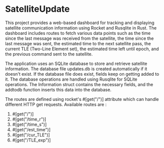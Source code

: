 # SatelliteUpdate
This project provides a web-based dashboard for tracking and displaying satellite communication information using Rocket and Rusqlite in Rust. The dashboard includes routes to fetch various data points such as the time since the last message was received from the satellite, the time since the last message was sent, the estimated time to the next satellite pass, the current TLE (Two-Line Element set), the estimated time left until epoch, and the previous command sent to the satellite.

The application uses an SQLite database to store and retrieve satellite information. The database file updates.db is created automatically if it doesn't exist.
If the database file does exist, fields keep on getting added to it.
The database operations are handled using Rusqlite for SQLite operations.
The Information struct contains the necessary fields, and the addtodb function inserts this data into the database.

The routes are defined using rocket's #[get("/")] attribute which can handle different HTTP get requests.
Available routes are : 
1. #[get("/")] 
2. #[get("/time_r")]
3. #[get("/time_s")]
4. #[get("/est_time")]
5. #[get("/cur_TLE")]
6. #[get("/TLE_exp")]
